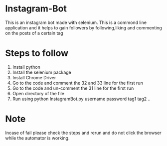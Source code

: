 # Instagram-Bot
This is an instagram bot made with selenium. This is a commond line application and it helps to gain followers by following,liking and commenting on the posts of a certain tag

# Steps to follow
1. Install python
2. Install the selenium package
3. Install Chrome Driver
4. Go to the code and comment the 32 and 33 line for the first run
5. Go to the code and un-comment the 31 line for the first run
6. Open directory of the file
7. Run using
python InstagramBot.py username password tag1 tag2 ..

# Note
Incase of fail please check the steps and rerun and do not click the browser while the automator is working.
